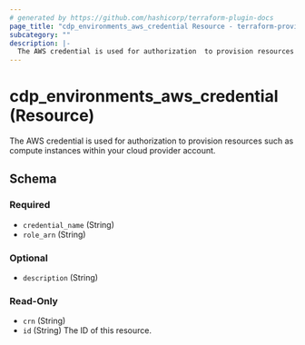 ```yaml
---
# generated by https://github.com/hashicorp/terraform-plugin-docs
page_title: "cdp_environments_aws_credential Resource - terraform-provider-cdp"
subcategory: ""
description: |-
  The AWS credential is used for authorization  to provision resources such as compute instances within your cloud provider account.
---
```


# cdp_environments_aws_credential (Resource)

The AWS credential is used for authorization  to provision resources such as compute instances within your cloud provider account.



<!-- schema generated by tfplugindocs -->
## Schema

### Required

- `credential_name` (String)
- `role_arn` (String)

### Optional

- `description` (String)

### Read-Only

- `crn` (String)
- `id` (String) The ID of this resource.


